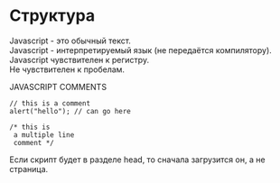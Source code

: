 # Структура

Javascript - это обычный текст.  
Javascript - интерпретируемый язык (не передаётся компилятору).  
Javascript чувствителен к регистру.  
Не чувствителен к пробелам.  

JAVASCRIPT COMMENTS 
```
// this is a comment  
alert("hello"); // can go here

/* this is 
 a multiple line
 comment */
```
Если скрипт будет в разделе head, то сначала загрузится он, а не страница.  




